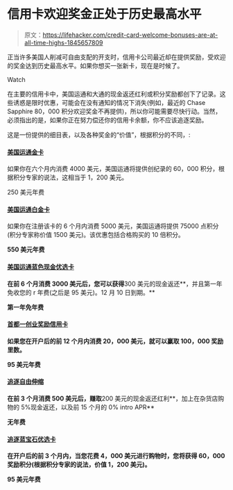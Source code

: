 # 信用卡欢迎奖金正处于历史最高水平

> 原文：<https://lifehacker.com/credit-card-welcome-bonuses-are-at-all-time-highs-1845657809>

正当许多美国人削减可自由支配的开支时，信用卡公司最近却在提供奖励，受欢迎的奖金达到历史最高水平。如果你想买一张新卡，现在是时候了。

Watch

在主要的信用卡中，美国运通和大通的现金返还红利或积分奖励都创下了记录。这些诱惑是限时优惠，可能会在没有通知的情况下消失(例如，最近的 Chase Sapphire 80，000 积分欢迎奖金不再提供)，所以你可能需要尽快行动。当然，必须指出的是，如果你正在努力偿还你的信用卡余额，你不应该追逐奖励。

这是一份提供的细目表，以及各种奖金的“价值”，根据积分的不同，:



#### [美国运通金卡](https://www.americanexpress.com/us/credit-cards/card/gold-card/)

如果你在六个月内消费 4000 美元，美国运通将提供创纪录的 60，000 积分，根据积分专家的说法，这相当于 1，200 美元。

250 美元年费





#### [美国运通白金卡](https://www.americanexpress.com/us/credit-cards/card/platinum/)

如果你在注册该卡的 6 个月内消费 5000 美元，美国运通将提供 75000 点积分(积分专家称价值 1500 美元)。该优惠包括合格购买的 10 倍积分。

**550 美元年费**





#### **[美国运通蓝色现金优选卡](https://www.americanexpress.com/us/credit-cards/card/blue-cash-preferred/)**

**在前 6 个月消费 3000 美元后，您可以获得**300 美元的现金返还**，并且第一年免收您的 r 年费(之后是 95 美元)。12 月 10 日到期。**

**第一年免年费**





#### **[首都一创业奖励信用卡](https://www.capitalone.com/credit-cards/lp/travel/lp3/?external_id=WWW_XXXXX_ZZZ_ONL-SE_ZZZZZ_T_SEM2_ZZZZ_c_Zg__kenshoo_clickid__465311527591_667176&target_id=aud-380580878771:kwd-26250459431&gclid=CjwKCAiA17P9BRB2EiwAMvwNyCq3l2oMgi_DESJbkWFSQswHMFbBR6egtD0pIqR0jkaj81to5_5R9BoCuDcQAvD_BwE)**

**如果您在开户后的前 12 个月内消费 20，000 美元，就可以赢取 **100，000 奖励里数**。**

**95 美元年费**





#### **[追逐自由伸缩](https://creditcards.chase.com/a1/freedomflex2?CELL=6MC1&jp_cmp=cc/Freedom+Flex_Brand_Exact_Freedom+Flex_SEM_US_NA_Standard_NA_Control/sea/p56964750124/Chase+-+Freedom+Flex&gclsrc=aw.ds&&gclid=CjwKCAiA17P9BRB2EiwAMvwNyOqJmUSoPUASNImKuBbcGbJGi0QckGzOz6CwXyQgsSwh9GO-XbC8lBoCR2oQAvD_BwE)**

**在前 3 个月消费 500 美元后，赚取**200 美元的现金返还红利**，加上在杂货店购物的 5%现金返还，以及前 15 个月的 0% intro APR**

**无年费**





#### **[追逐蓝宝石优选卡](https://creditcards.chase.com/a1/sapphirepreferred/compare?CELL=6RRW&jp_cmp=cc/Sapphire+Preferred_Brand_Exact_Sapphire+Preferred_SEM_US_NA_Standard_NA/sea/p56274819765/Sapphire+-+Travel+-+Rewards&gclsrc=aw.ds&ds_rl=1253080&gclid=CjwKCAiA17P9BRB2EiwAMvwNyB4-wf4tladWAqcuOEHdIeUiN1drbKSmqr3dMQCkynJ5jGinUMuYChoCmfgQAvD_BwE)**

**在开户后的前 3 个月内，当您花费 4，000 美元进行购物时，您将获得 60，000 奖励积分(根据积分专家的说法，价值 1，200 美元)。**

**95 美元年费**

